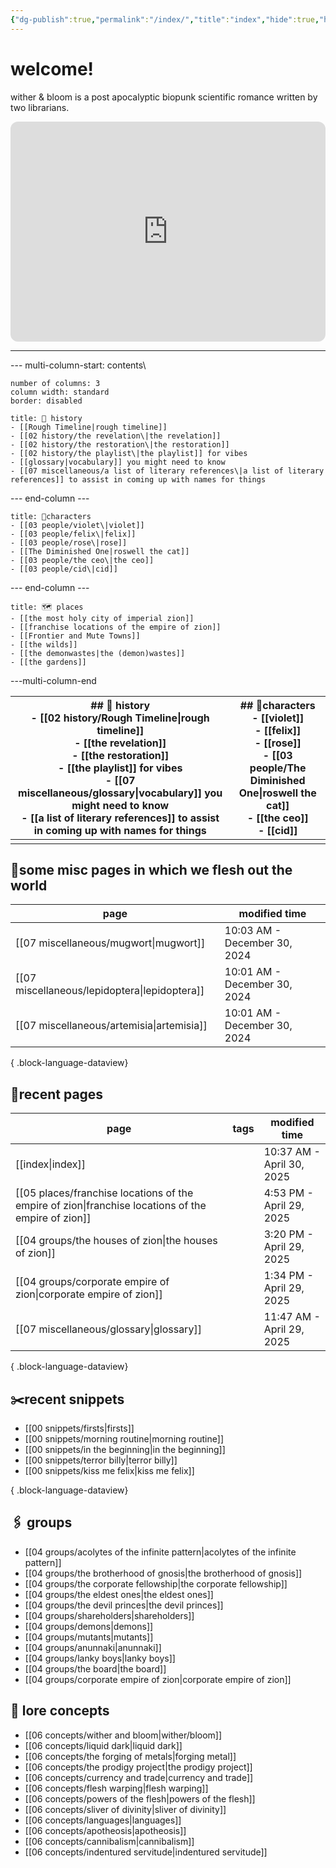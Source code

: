 ```yaml
---
{"dg-publish":true,"permalink":"/index/","title":"index","hide":true,"hideInGraph":true,"tags":["gardenEntry"],"created":"2024-08-07T09:02:57.000-05:00","updated":"2025-04-30T10:37:07.431-05:00"}
---
```


# welcome!
wither & bloom is a post apocalyptic biopunk scientific romance written by two librarians.

<iframe style="border-radius:12px" src="https://open.spotify.com/embed/playlist/0Y85LN2fvUb18sDXcLoc1m?utm_source=generator" width="100%" height="352" frameBorder="0" allowfullscreen="" allow="autoplay; clipboard-write; encrypted-media; fullscreen; picture-in-picture" loading="lazy"></iframe>

---
--- multi-column-start: contents\
```column-settings
number of columns: 3
column width: standard
border: disabled
```
```ad-history 
title: 🏰 history
- [[Rough Timeline|rough timeline]]
- [[02 history/the revelation\|the revelation]]
- [[02 history/the restoration\|the restoration]]
- [[02 history/the playlist\|the playlist]] for vibes
- [[glossary|vocabulary]] you might need to know
- [[07 miscellaneous/a list of literary references\|a list of literary references]] to assist in coming up with names for things
``` 

--- end-column ---

```ad-characters
title: 👫characters
- [[03 people/violet\|violet]]
- [[03 people/felix\|felix]]
- [[03 people/rose\|rose]]
- [[The Diminished One|roswell the cat]]
- [[03 people/the ceo\|the ceo]]
- [[03 people/cid\|cid]]
```

--- end-column ---

 ```ad-places
title: 🗺️ places
- [[the most holy city of imperial zion]]
- [[franchise locations of the empire of zion]]
- [[Frontier and Mute Towns]]
- [[the wilds]]
- [[the demonwastes|the (demon)wastes]]
- [[the gardens]]
```

---multi-column-end


| ## 🏰 history<br>- [[02 history/Rough Timeline\|rough timeline]]<br>- [[the revelation]]<br>- [[the restoration]]<br>- [[the playlist]] for vibes<br>- [[07 miscellaneous/glossary\|vocabulary]] you might need to know<br>- [[a list of literary references]] to assist in coming up with names for things | ## 👫characters<br>- [[violet]]<br>- [[felix]]<br>- [[rose]]<br>- [[03 people/The Diminished One\|roswell the cat]]<br>- [[the ceo]]<br>- [[cid]] |
| ------------------------------------------------------------------------------------------------------------------------------------------------------------------------------------------------------------------------------------------------------------------------------- | --------------------------------------------------------------------------------------------------------------------------------------- |
|                                                                                                                                                                                                                                                                                 |                                                                                                                                         |


## 📌some misc pages in which we flesh out the world
| page                                             | modified time                |
| ------------------------------------------------ | ---------------------------- |
| [[07 miscellaneous/mugwort\|mugwort]]         | 10:03 AM - December 30, 2024 |
| [[07 miscellaneous/lepidoptera\|lepidoptera]] | 10:01 AM - December 30, 2024 |
| [[07 miscellaneous/artemisia\|artemisia]]     | 10:01 AM - December 30, 2024 |

{ .block-language-dataview}

## 📌recent pages
| page                                                                                                  | tags      | modified time             |
| ----------------------------------------------------------------------------------------------------- | --------- | ------------------------- |
| [[index\|index]]                                                                                   | <ul></ul> | 10:37 AM - April 30, 2025 |
| [[05 places/franchise locations of the empire of zion\|franchise locations of the empire of zion]] | <ul></ul> | 4:53 PM - April 29, 2025  |
| [[04 groups/the houses of zion\|the houses of zion]]                                               | <ul></ul> | 3:20 PM - April 29, 2025  |
| [[04 groups/corporate empire of zion\|corporate empire of zion]]                                   | <ul></ul> | 1:34 PM - April 29, 2025  |
| [[07 miscellaneous/glossary\|glossary]]                                                            | <ul></ul> | 11:47 AM - April 29, 2025 |

{ .block-language-dataview}

## ✂️recent snippets
- [[00 snippets/firsts\|firsts]]
- [[00 snippets/morning routine\|morning routine]]
- [[00 snippets/in the beginning\|in the beginning]]
- [[00 snippets/terror billy\|terror billy]]
- [[00 snippets/kiss me felix\|kiss me felix]]

{ .block-language-dataview}
## 🖇️ groups
- [[04 groups/acolytes of the infinite pattern\|acolytes of the infinite pattern]]
- [[04 groups/the brotherhood of gnosis\|the brotherhood of gnosis]]
- [[04 groups/the corporate fellowship\|the corporate fellowship]]
- [[04 groups/the eldest ones\|the eldest ones]]
- [[04 groups/the devil princes\|the devil princes]]
- [[04 groups/shareholders\|shareholders]]
- [[04 groups/demons\|demons]]
- [[04 groups/mutants\|mutants]]
- [[04 groups/anunnaki\|anunnaki]]
- [[04 groups/lanky boys\|lanky boys]]
- [[04 groups/the board\|the board]]
- [[04 groups/corporate empire of zion\|corporate empire of zion]]
## 📖 lore concepts
- [[06 concepts/wither and bloom\|wither/bloom]]
- [[06 concepts/liquid dark\|liquid dark]]
- [[06 concepts/the forging of metals\|forging metal]]
- [[06 concepts/the prodigy project\|the prodigy project]]
- [[06 concepts/currency and trade\|currency and trade]]
- [[06 concepts/flesh warping\|flesh warping]]
- [[06 concepts/powers of the flesh\|powers of the flesh]]
- [[06 concepts/sliver of divinity\|sliver of divinity]]
- [[06 concepts/languages\|languages]]
- [[06 concepts/apotheosis\|apotheosis]]
- [[06 concepts/cannibalism\|cannibalism]]
- [[06 concepts/indentured servitude\|indentured servitude]]